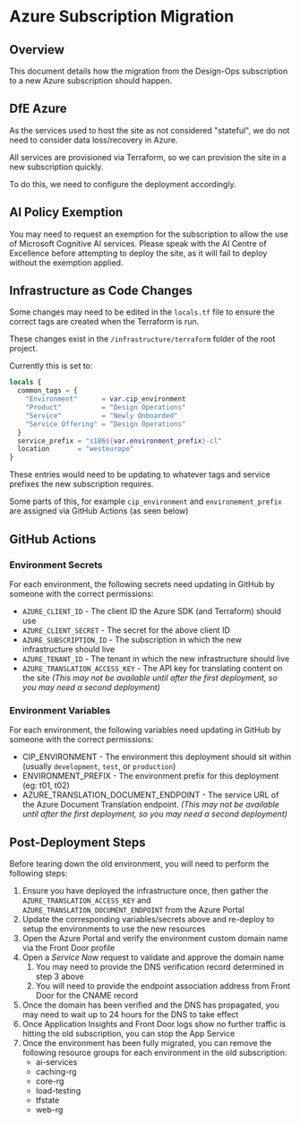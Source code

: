 # Azure Subscription Migration

## Overview
This document details how the migration from the Design-Ops subscription to a new Azure subscription should happen.

## DfE Azure

As the services used to host the site as not considered "stateful", we 
do not need to consider data loss/recovery in Azure.

All services are provisioned via Terraform, so we can provision the site in a new subscription quickly.

To do this, we need to configure the deployment accordingly.

## AI Policy Exemption

You may need to request an exemption for the subscription to allow the use of Microsoft Cognitive AI services.
Please speak with the AI Centre of Excellence before attempting to deploy the site, as it will fail to deploy without the exemption applied.

## Infrastructure as Code Changes

Some changes may need to be edited in the `locals.tf` file to ensure the correct tags are created when the Terraform is run.

These changes exist in the `/infrastructure/terraform` folder of the root project.

Currently this is set to:

```terraform
locals {
  common_tags = {
    "Environment"      = var.cip_environment
    "Product"          = "Design Operations"
    "Service"          = "Newly Onboarded"
    "Service Offering" = "Design Operations"
  }
  service_prefix = "s186${var.environment_prefix}-cl"
  location       = "westeurope"
}
```

These entries would need to be updating to whatever tags and service prefixes the new subscription requires.

Some parts of this, for example `cip_environment` and `environement_prefix` are assigned via GitHub Actions (as seen below)

## GitHub Actions

### Environment Secrets

For each environment, the following secrets need updating in GitHub by someone with the correct permissions:

- `AZURE_CLIENT_ID` - The client ID the Azure SDK (and Terraform) should use
- `AZURE_CLIENT_SECRET` - The secret for the above client ID
- `AZURE_SUBSCRIPTION_ID` - The subscription in which the new infrastructure should live
- `AZURE_TENANT_ID` - The tenant in which the new infrastructure should live
- `AZURE_TRANSLATION_ACCESS_KEY` - The API key for translating content on the site _(This may not be available until after the first deployment, so you may need a second deployment)_

### Environment Variables

For each environment, the following variables need updating in GitHub by someone with the correct permissions:

- CIP_ENVIRONMENT - The environment this deployment should sit within (usually `development`, `test`, or `production`)
- ENVIRONMENT_PREFIX - The environment prefix for this deployment (eg: t01, t02)
- AZURE_TRANSLATION_DOCUMENT_ENDPOINT - The service URL of the Azure Document Translation endpoint. _(This may not be available until after the first deployment, so you may need a second deployment)_

## Post-Deployment Steps

Before tearing down the old environment, you will need to perform the following steps:

1. Ensure you have deployed the infrastructure once, then gather the `AZURE_TRANSLATION_ACCESS_KEY` and `AZURE_TRANSLATION_DOCUMENT_ENDPOINT` from the Azure Portal
2. Update the corresponding variables/secrets above and re-deploy to setup the environments to use the new resources
3. Open the Azure Portal and verify the environment custom domain name via the Front Door profile
4. Open a *Service Now* request to validate and approve the domain name
    1. You may need to provide the DNS verification record determined in step 3 above
    2. You will need to provide the endpoint association address from Front Door for the CNAME record
5. Once the domain has been verified and the DNS has propagated, you may need to wait up to 24 hours for the DNS to take effect
6. Once Application Insights and Front Door logs show no further traffic is hitting the old subscription, you can stop the App Service
7. Once the environment has been fully migrated, you can remove the following resource groups for each environment in the old subscription:
    - ai-services
    - caching-rg
    - core-rg
    - load-testing
    - tfstate
    - web-rg